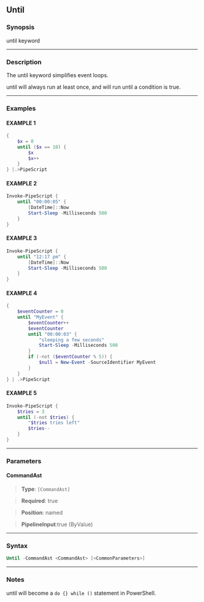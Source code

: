
Until
-----
### Synopsis
until keyword

---
### Description

The until keyword simplifies event loops.

until will always run at least once, and will run until a condition is true.

---
### Examples
#### EXAMPLE 1
```PowerShell
{
    $x = 0
    until ($x == 10) {
        $x            
        $x++
    }        
} |.>PipeScript
```

#### EXAMPLE 2
```PowerShell
Invoke-PipeScript {
    until "00:00:05" {
        [DateTime]::Now
        Start-Sleep -Milliseconds 500
    } 
}
```

#### EXAMPLE 3
```PowerShell
Invoke-PipeScript {
    until "12:17 pm" {
        [DateTime]::Now
        Start-Sleep -Milliseconds 500
    } 
}
```

#### EXAMPLE 4
```PowerShell
{
    $eventCounter = 0
    until "MyEvent" {
        $eventCounter++
        $eventCounter
        until "00:00:03" {
            "sleeping a few seconds"
            Start-Sleep -Milliseconds 500
        }
        if (-not ($eventCounter % 5)) {
            $null = New-Event -SourceIdentifier MyEvent
        }
    }
} | .>PipeScript
```

#### EXAMPLE 5
```PowerShell
Invoke-PipeScript {
    $tries = 3
    until (-not $tries) {
        "$tries tries left"
        $tries--            
    }
}
```

---
### Parameters
#### **CommandAst**

> **Type**: ```[CommandAst]```

> **Required**: true

> **Position**: named

> **PipelineInput**:true (ByValue)



---
### Syntax
```PowerShell
Until -CommandAst <CommandAst> [<CommonParameters>]
```
---
### Notes
until will become a ```do {} while ()``` statement in PowerShell.





